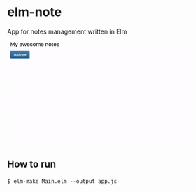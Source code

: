 # elm-note
App for notes management written in Elm

![](elm-note-primer.gif)

## How to run
```
$ elm-make Main.elm --output app.js
